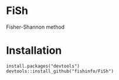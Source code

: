 # FiSh
Fisher-Shannon method

# Installation

```{r}
install.packages("devtools")
devtools::install_github("fishinfo/FiSh")
```
